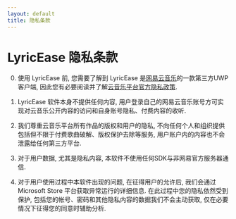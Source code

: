```yaml
---
layout: default
title: 隐私条款
---
```


# LyricEase 隐私条款

0. 使用 LyricEase 前, 您需要了解到 LyricEase 是[网易云音乐](https://music.163.com)的一款第三方UWP客户端, 因此您有必要阅读并了解[云音乐平台官方隐私政策](https://st.music.163.com/official-terms/privacy).

1. LyricEase 软件本身不提供任何内容, 用户登录自己的网易云音乐账号方可实现对云音乐公开内容的访问和自身账号隐私、付费内容的收听.

2. 我们尊重云音乐平台所有作品的版权和用户的隐私, 不向任何个人和组织提供包括但不限于付费歌曲破解、版权保护去除等服务, 用户账户内的内容也不会泄露给任何第三方平台.

3. 对于用户数据, 尤其是隐私内容, 本软件不使用任何SDK与非网易官方服务器通信.

4. 对于用户使用过程中本软件出现的问题, 在征得用户的允许后, 我们会通过 Microsoft Store 平台获取异常运行的详细信息. 在此过程中您的隐私依然受到保护, 包括您的帐号、密码和其他隐私内容的数据我们不会主动获取, 仅在必要情况下征得您的同意时辅助分析.